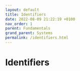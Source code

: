 ```yaml
---
layout: default
title: Identifiers
date: 2022-08-09 21:22:19 +0100
nav_order: 1
parent: Fundamentals
grand_parent: Systems
permalink: /identifiers.html
---
```


# Identifiers
